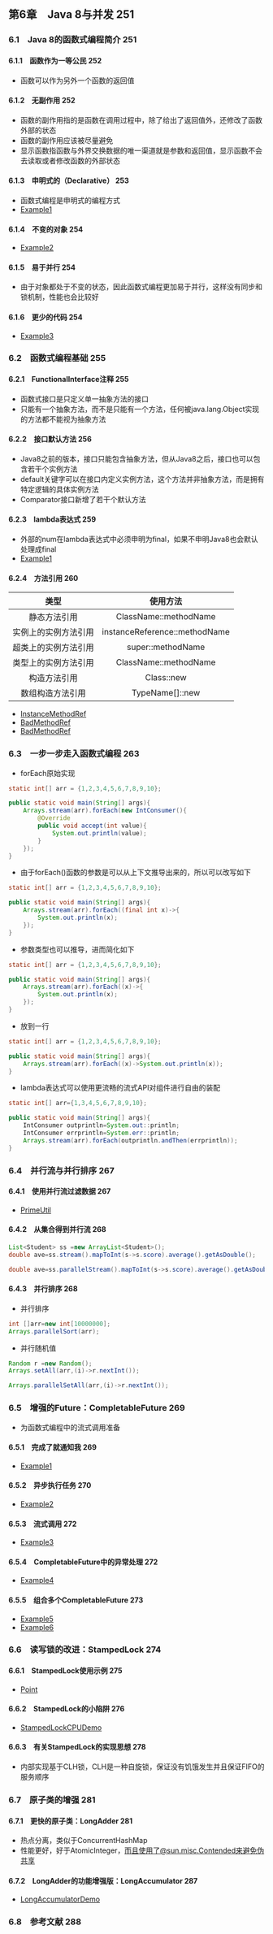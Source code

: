 ## 第6章　Java 8与并发	251

### 6.1　Java 8的函数式编程简介	251

#### 6.1.1　函数作为一等公民	252

- 函数可以作为另外一个函数的返回值

#### 6.1.2　无副作用	252

- 函数的副作用指的是函数在调用过程中，除了给出了返回值外，还修改了函数外部的状态
- 函数的副作用应该被尽量避免
- 显示函数指函数与外界交换数据的唯一渠道就是参数和返回值，显示函数不会去读取或者修改函数的外部状态

#### 6.1.3　申明式的（Declarative）	253

- 函数式编程是申明式的编程方式
- [Example1](https://github.com/guanpengchn/java-concurrent-programming/blob/master/src/main/java/ch6/s1/Example1.java)

#### 6.1.4　不变的对象	254

- [Example2](https://github.com/guanpengchn/java-concurrent-programming/blob/master/src/main/java/ch6/s1/Example2.java)

#### 6.1.5　易于并行	254

- 由于对象都处于不变的状态，因此函数式编程更加易于并行，这样没有同步和锁机制，性能也会比较好

#### 6.1.6　更少的代码	254

- [Example3](https://github.com/guanpengchn/java-concurrent-programming/blob/master/src/main/java/ch6/s1/Example3.java)

### 6.2　函数式编程基础	255

#### 6.2.1　FunctionalInterface注释	255

- 函数式接口是只定义单一抽象方法的接口
- 只能有一个抽象方法，而不是只能有一个方法，任何被java.lang.Object实现的方法都不能视为抽象方法

#### 6.2.2　接口默认方法	256

- Java8之前的版本，接口只能包含抽象方法，但从Java8之后，接口也可以包含若干个实例方法
- default关键字可以在接口内定义实例方法，这个方法并非抽象方法，而是拥有特定逻辑的具体实例方法
- Comparator接口新增了若干个默认方法

#### 6.2.3　lambda表达式	259

- 外部的num在lambda表达式中必须申明为final，如果不申明Java8也会默认处理成final
- [Example1](https://github.com/guanpengchn/java-concurrent-programming/blob/master/src/main/java/ch6/s2/Example1.java)

#### 6.2.4　方法引用	260

|类型|使用方法|
|:---:|:---:|
|静态方法引用|ClassName::methodName|
|实例上的实例方法引用|instanceReference::methodName|
|超类上的实例方法引用|super::methodName|
|类型上的实例方法引用|ClassName::methodName|
|构造方法引用|Class::new|
|数组构造方法引用|TypeName[]::new|

- [InstanceMethodRef](https://github.com/guanpengchn/java-concurrent-programming/blob/master/src/main/java/ch6/s2/InstanceMethodRef.java)
- [BadMethodRef](https://github.com/guanpengchn/java-concurrent-programming/blob/master/src/main/java/ch6/s2/BadMethodRef.java)
- [BadMethodRef](https://github.com/guanpengchn/java-concurrent-programming/blob/master/src/main/java/ch6/s2/BadMethodRef.java)

### 6.3　一步一步走入函数式编程	263

- forEach原始实现

```java
static int[] arr = {1,2,3,4,5,6,7,8,9,10};

public static void main(String[] args){
    Arrays.stream(arr).forEach(new IntConsumer(){
        @Override
        public void accept(int value){
            System.out.println(value);
        }
    });
}
```

- 由于forEach()函数的参数是可以从上下文推导出来的，所以可以改写如下

```java
static int[] arr = {1,2,3,4,5,6,7,8,9,10};

public static void main(String[] args){
    Arrays.stream(arr).forEach((final int x)->{
        System.out.println(x);
    });
}
```

- 参数类型也可以推导，进而简化如下

```java
static int[] arr = {1,2,3,4,5,6,7,8,9,10};

public static void main(String[] args){
    Arrays.stream(arr).forEach((x)->{
        System.out.println(x);
    });
}
```

- 放到一行

```java
static int[] arr = {1,2,3,4,5,6,7,8,9,10};

public static void main(String[] args){
    Arrays.stream(arr).forEach((x)->System.out.println(x));
}
```

- lambda表达式可以使用更流畅的流式API对组件进行自由的装配

```java
static int[] arr={1,3,4,5,6,7,8,9,10};

public static void main(String[] args){
    IntConsumer outprintln=System.out::println;
    IntConsumer errprintln=System.err::println;
    Arrays.stream(arr).forEach(outprintln.andThen(errprintln));
}
```

### 6.4　并行流与并行排序	267

#### 6.4.1　使用并行流过滤数据	267

- [PrimeUtil](https://github.com/guanpengchn/java-concurrent-programming/blob/master/src/main/java/ch6/s4/PrimeUtil.java)

#### 6.4.2　从集合得到并行流	268

```java
List<Student> ss =new ArrayList<Student>();
double ave=ss.stream().mapToInt(s->s.score).average().getAsDouble();

double ave=ss.parallelStream().mapToInt(s->s.score).average().getAsDouble();
```

#### 6.4.3　并行排序	268

- 并行排序

```java
int []arr=new int[10000000];
Arrays.parallelSort(arr);
```

- 并行随机值

```java
Random r =new Random();
Arrays.setAll(arr,(i)->r.nextInt());

Arrays.parallelSetAll(arr,(i)->r.nextInt());
```

### 6.5　增强的Future：CompletableFuture	269

- 为函数式编程中的流式调用准备

#### 6.5.1　完成了就通知我	269

- [Example1](https://github.com/guanpengchn/java-concurrent-programming/blob/master/src/main/java/ch6/s5/Example1.java)

#### 6.5.2　异步执行任务	270

- [Example2](https://github.com/guanpengchn/java-concurrent-programming/blob/master/src/main/java/ch6/s5/Example2.java)

#### 6.5.3　流式调用	272

- [Example3](https://github.com/guanpengchn/java-concurrent-programming/blob/master/src/main/java/ch6/s5/Example3.java)

#### 6.5.4　CompletableFuture中的异常处理	272

- [Example4](https://github.com/guanpengchn/java-concurrent-programming/blob/master/src/main/java/ch6/s5/Example4.java)

#### 6.5.5　组合多个CompletableFuture	273

- [Example5](https://github.com/guanpengchn/java-concurrent-programming/blob/master/src/main/java/ch6/s5/Example5.java)
- [Example6](https://github.com/guanpengchn/java-concurrent-programming/blob/master/src/main/java/ch6/s5/Example6.java)

### 6.6　读写锁的改进：StampedLock	274

#### 6.6.1　StampedLock使用示例	275

- [Point](https://github.com/guanpengchn/java-concurrent-programming/blob/master/src/main/java/ch6/s6/Point.java)

#### 6.6.2　StampedLock的小陷阱	276

- [StampedLockCPUDemo](https://github.com/guanpengchn/java-concurrent-programming/blob/master/src/main/java/ch6/s6/StampedLockCPUDemo.java)

#### 6.6.3　有关StampedLock的实现思想	278

- 内部实现基于CLH锁，CLH是一种自旋锁，保证没有饥饿发生并且保证FIFO的服务顺序

### 6.7　原子类的增强	281

#### 6.7.1　更快的原子类：LongAdder	281

- 热点分离，类似于ConcurrentHashMap
- 性能更好，好于AtomicInteger，而且使用了@sun.misc.Contended来避免伪共享

#### 6.7.2　LongAdder的功能增强版：LongAccumulator	287

- [LongAccumulatorDemo](https://github.com/guanpengchn/java-concurrent-programming/blob/master/src/main/java/ch6/s7/LongAccumulatorDemo.java)

### 6.8　参考文献	288